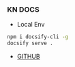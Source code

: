 ### KN DOCS
* Local Env
``` bash
npm i docsify-cli -g
docsify serve .
```
* [GITHUB](https://github.com/uufe-flyelephant/uufe-flyelephant.github.io)
